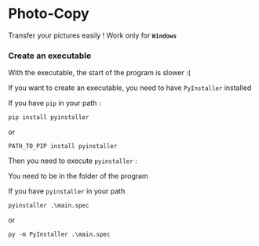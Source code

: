 
# Photo-Copy

Transfer your pictures easily !
Work only for __`Windows`__


### Create an executable
With the executable, the start of the program is slower :(

If you want to create an executable, you need to have `PyInstaller` installed

If you have `pip` in your path :
```
pip install pyinstaller
```
or
```
PATH_TO_PIP install pyinstaller
```
Then you need to execute `pyinstaller` :

You need to be in the folder of the program

If you have `pyinstaller` in your path
```
pyinstaller .\main.spec
```
or
```
py -m PyInstaller .\main.spec
```